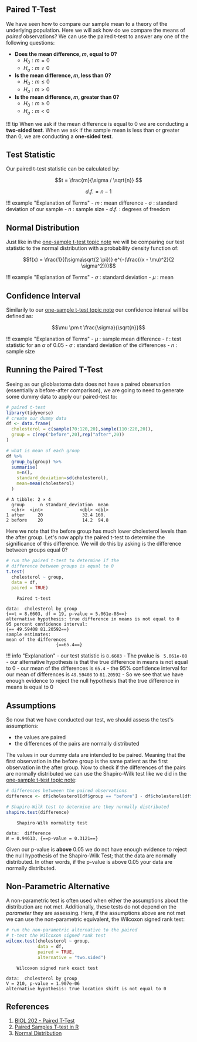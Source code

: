 ## Paired T-Test

We have seen how to compare our sample mean to a theory of the underlying population. Here we will ask how do we compare the means of *paired* observations?
We can use the paired t-test to answer any one of the following questions:

- **Does the mean difference, $m$, equal to 0?**
    - $H_0: m = 0$
    - $H_a: m \neq 0$
- **Is the mean difference, $m$, less than 0?**
    - $H_0: m \le 0$
    - $H_a: m > 0$
- **Is the mean difference, $m$, greater than 0?**
    - $H_0: m \ge 0$
    - $H_a: m < 0$

!!! tip
    When we ask if the mean difference is equal to 0 we are conducting a **two-sided test**. When we ask if the sample mean is less than 
    or greater than 0, we are conducting a **one-sided test**.

## Test Statistic

Our paired t-test statistic can be calculated by:

$$t = \frac{m}{\sigma / \sqrt{n}} $$

$$d.f. = n - 1$$

!!! example "Explanation of Terms"
    - $m$ : mean difference
    - $\sigma$ : standard deviation of our sample
    - $n$ : sample size
    - $d.f.$ : degrees of freedom

## Normal Distribution

Just like in the [one-sample t-test topic note](one-t-test.md) we will be comparing our test statistic to the normal distribution with a 
probability density function of:

$$f(x) = \frac{1}{(\sigma\sqrt{2 \pi})} e^{-(\frac{(x - \mu)^2}{2 \sigma^2})}$$

!!! example "Explanation of Terms"
    - $\sigma$ : standard deviation
    - $\mu$ : mean

## Confidence Interval

Similarily to our [one-sample t-test topic note](one-t-test.md) our confidence interval will be defined as:

$$\mu \pm t \frac{\sigma}{\sqrt{n}}$$

!!! example "Explanation of Terms"
    - $\mu$ : sample mean difference
    - $t$ : test statistic for an $\alpha$ of 0.05
    - $\sigma$ : standard deviation of the differences
    - $n$ :  sample size

## Running the Paired T-Test

Seeing as our glioblastoma data does not have a paired observation (essentially a before-after comparison), we are going to need to generate some 
dummy data to apply our paired-test to:

```R
# paired t-test
library(tidyverse)
# create our dummy data
df <- data.frame(
  cholesterol = c(sample(70:120,20),sample(110:220,20)),
  group = c(rep("before",20),rep("after",20))
)

# what is mean of each group
df %>%
  group_by(group) %>%
  summarise(
    n=n(),
    standard_deviation=sd(cholesterol),
    mean=mean(cholesterol)
  )
```

````
# A tibble: 2 × 4
  group      n standard_deviation  mean
  <chr>  <int>              <dbl> <dbl>
1 after     20               32.4 160. 
2 before    20               14.2  94.8
````

Here we note that the before group has much lower cholesterol levels than the after group. Let's now apply the paired t-test to determine the significance
of this difference. We will do this by asking is the difference between groups equal 0?

```R
# run the paired t-test to determine if the 
# difference between groups is equal to 0
t.test(
  cholesterol ~ group, 
  data = df, 
  paired = TRUE)
```

```
	Paired t-test

data:  cholesterol by group
{==t = 8.6603, df = 19, p-value = 5.061e-08==}
alternative hypothesis: true difference in means is not equal to 0
95 percent confidence interval:
{== 49.59408 81.20592==}
sample estimates:
mean of the differences 
                   {==65.4==}
```

!!! info "Explanation"
    - our test statistic is `8.6603`
    - The pvalue is ` 5.061e-08`
    - our alternative hypothesis is that the true difference in means is not equal to 0
    - our mean of the differences is `65.4`
    - the 95% confidence interval for our mean of differences is `49.59408` to `81.20592`
    - So we see that we have enough evidence to reject the null hypothesis that the true difference in means is equal to 0
    
## Assumptions

So now that we have conducted our test, we should assess the test's assumptions:

- the values are paired
- the differences of the pairs are normally distributed

The values in our dummy data are intended to be paired. Meaning that the first observation in the before group is the same patient as the first observation
in the after group. Now to check if the differences of the pairs are normally distributed we can use the Shapiro-Wilk test like we did in the 
[one-sample t-test topic note](one-t-test.md):

```R
# differences betweeen the paired observations
difference <- df$cholesterol[df$group == "before"] - df$cholesterol[df$group == "after"]

# Shapiro-Wilk test to determine are they normally distributed
shapiro.test(difference) 
```

```
	Shapiro-Wilk normality test

data:  difference
W = 0.94613, {==p-value = 0.3121==}
```

Given our p-value is **above** 0.05 we do not have enough evidence to reject the null hypothesis of the Shapiro-Wilk Test; that the data are normally distributed. In other words, if the p-value is above 0.05 your data are normally distributed.

## Non-Parametric Alternative

A non-parametric test is often used when either the assumptions about the distribution are not met. Additionally, these tests do not depend on the *parameter* they are assessing. Here, if the assumptions above are not met we can use the non-parametric equivalent, the Wilcoxon signed rank test:

```R
# run the non-parametric alternative to the paired
# t-test the Wilcoxon signed rank test
wilcox.test(cholesterol ~ group, 
            data = df, 
            paired = TRUE,
            alternative = "two.sided")
```

```
	Wilcoxon signed rank exact test

data:  cholesterol by group
V = 210, p-value = 1.907e-06
alternative hypothesis: true location shift is not equal to 0
```

## References

1. [BIOL 202 - Paired T-Test](https://ubco-biology.github.io/BIOL202/paired-t-test.html)
2. [Paired Samples T-test in R](http://www.sthda.com/english/wiki/paired-samples-t-test-in-r)
3. [Normal Distribution](https://en.wikipedia.org/wiki/Normal_distribution)
